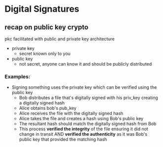 # Digital Signatures

## recap on public key crypto
pkc facilitated with public and private key architecture
 - private key
   - secret known only to you
 - public key
   - not secret, anyone can know it and should be publicly distributed

### Examples:
 - Signing something uses the private key which can be verified using the public key
   - Bob distributes a file that's digitally signed with his priv_key creating a digitally signed hash
   - Alice obtains bob's pub_key
   - Alice receives the file with the digitally signed hash
   - Alice takes the file and creates a hash using Bob's public key
   - The resultant hash should match the digitally signed hash from Bob
   - This process **verified the integrity** of the file ensuring it did not change in transit AND **verified the authenticity** as it was Bob's public key that provided the matching hash
